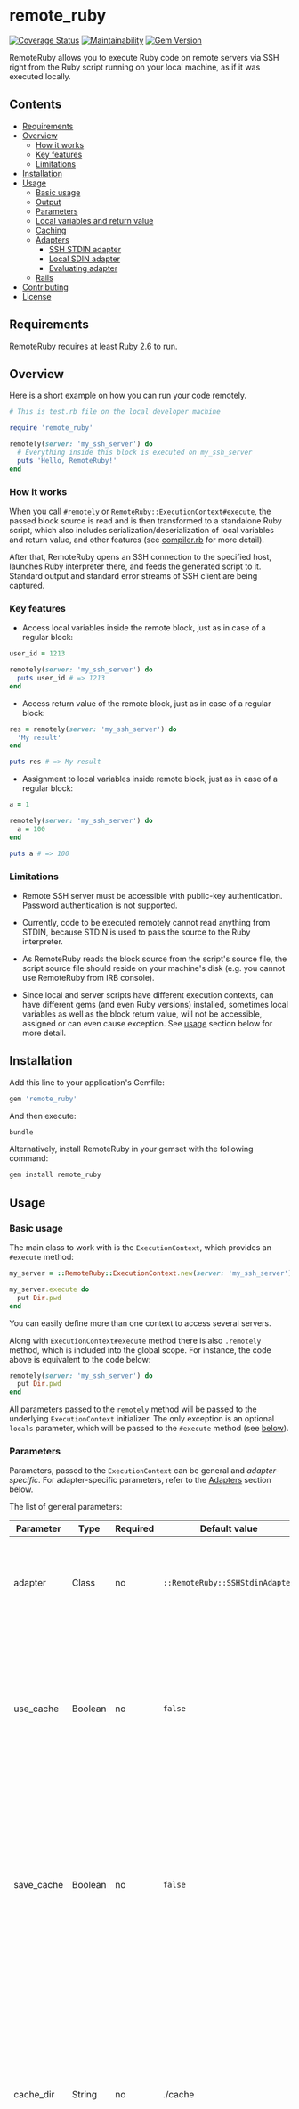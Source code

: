 # remote_ruby

[![Coverage Status](https://coveralls.io/repos/github/Nu-hin/remote_ruby/badge.svg?branch=master)](https://coveralls.io/github/Nu-hin/remote_ruby?branch=master)
[![Maintainability](https://api.codeclimate.com/v1/badges/e57430aa6f626aeca41d/maintainability)](https://codeclimate.com/github/Nu-hin/remote_ruby/maintainability)
[![Gem Version](https://badge.fury.io/rb/remote_ruby.svg)](https://badge.fury.io/rb/remote_ruby)

RemoteRuby allows you to execute Ruby code on remote servers via SSH right from the Ruby script running on your local machine, as if it was executed locally.

## Contents
* [Requirements](#requirements)
* [Overview](#overview)
	* [How it works](#how-it-works)
	* [Key features](#key-features)
	* [Limitations](#limitations)
* [Installation](#installation)
* [Usage](#usage)
	* [Basic usage](#basic-usage)
	* [Output](#output)
	* [Parameters](#parameters)
	* [Local variables and return value](#local-variables-and-return-value)
	* [Caching](#caching)
	* [Adapters](#adapters)
		* [SSH STDIN adapter](#ssh-stdin-adapter)
		* [Local SDIN adapter](#local-stdin-adapter)
		* [Evaluating adapter](#evaluating-adapter)
	* [Rails](#rails)
* [Contributing](#contributing)
* [License](#license)

## Requirements

RemoteRuby requires at least Ruby 2.6 to run.

## Overview

Here is a short example on how you can run your code remotely.

```ruby
# This is test.rb file on the local developer machine

require 'remote_ruby'

remotely(server: 'my_ssh_server') do
  # Everything inside this block is executed on my_ssh_server
  puts 'Hello, RemoteRuby!'
end
```

### How it works

When you call `#remotely` or `RemoteRuby::ExecutionContext#execute`, the passed block source is read and is then transformed to a standalone Ruby script, which also includes serialization/deserialization of local variables and return value, and other features (see [compiler.rb](lib/remote_ruby/compiler.rb) for more detail).

After that, RemoteRuby opens an SSH connection to the specified host, launches Ruby interpreter there, and feeds the generated script to it. Standard output and standard error streams of SSH client are being captured.

### Key features

* Access local variables inside the remote block, just as in case of a regular block:

```ruby
user_id = 1213

remotely(server: 'my_ssh_server') do
  puts user_id # => 1213
end

```

* Access return value of the remote block, just as in case of a regular block:
```ruby
res = remotely(server: 'my_ssh_server') do
  'My result'
end

puts res # => My result

```

* Assignment to local variables inside remote block, just as in case of a regular block:

```ruby
a = 1

remotely(server: 'my_ssh_server') do
  a = 100
end

puts a # => 100
```

### Limitations
*  Remote SSH server must be accessible with public-key authentication. Password authentication is not supported.

* Currently, code to be executed remotely cannot read anything from STDIN, because STDIN is used to pass the source to the Ruby interpreter.

* As RemoteRuby reads the block source from the script's source file, the script source file should reside on your machine's disk (e.g. you cannot use RemoteRuby from IRB console).
* Since local and server scripts have different execution contexts, can have different gems (and even Ruby versions) installed, sometimes local variables as well as the block return value, will not be accessible, assigned or can even cause exception. See [usage](#local-variables-and-return-value) section below for more detail.

## Installation

Add this line to your application's Gemfile:

```ruby
gem 'remote_ruby'
```

And then execute:
```bash
bundle
```

Alternatively, install RemoteRuby in your gemset with the following command:
```bash
gem install remote_ruby
```

## Usage

### Basic usage

The main class to work with is the `ExecutionContext`, which provides an `#execute` method:

```ruby
my_server = ::RemoteRuby::ExecutionContext.new(server: 'my_ssh_server')

my_server.execute do
  put Dir.pwd
end
```

You can easily define more than one context to access several servers.

Along with `ExecutionContext#execute` method there is also `.remotely` method, which is included into the global scope. For instance, the code above is equivalent to the code below:

```ruby
remotely(server: 'my_ssh_server') do
  put Dir.pwd
end
```

All parameters passed to the `remotely` method will be passed to the underlying `ExecutionContext` initializer. The only exception is an optional `locals` parameter, which will be passed to the `#execute` method (see [below](#local-variables-and-return-value)).

### Parameters

Parameters, passed to the `ExecutionContext` can be general and _adapter-specific_. For adapter-specific parameters, refer to the [Adapters](#adapters) section below.

The list of general parameters:

| Parameter | Type | Required | Default value | Description |
| --------- | ---- | ---------| ------------- | ----------- |
| adapter | Class | no | `::RemoteRuby::SSHStdinAdapter` | An adapter to use. Refer to the [Adapters](#adapters) section to learn about available adapters. |
| use_cache | Boolean | no | `false` | Specifies if the cache should be used for execution of the block (if the cache is available). Refer to the [Caching](#caching) section to find out more about caching. |
| save_cache | Boolean | no | `false` | Specifies if the result of the block execution (i.e. output and error streams) should be cached for the subsequent use. Refer to the [Caching](#caching) section to find out more about caching. |
| cache_dir | String | no | ./cache | Path to the directory on the local machine, where cache files should be saved. If the directory doesn't exist, RemoteRuby will try to create it. Refer to the [Caching](#caching) section to find out more about caching. |
| stdout | Stream open for writing | no | `$stdout` | Redirection stream for server standard output |
| stderr | Stream open for writing | no | `$stderr` | Redirection stream for server standard error output |

### Output

Standard output and standard error streams from the remote process are captured, and then, depending on your parameters are either forwarded to local STOUT/STDERR or to the specified streams. RemoteRuby will add a prefix to each line of server output to distinguish between local and server output. STDOUT prefix is displayed in green, STDERR prefix is red. If output is read from cache, then `[CACHE]` prefix will also be added. The prefix may also depend on the adapter used.

```ruby
  remotely(server: 'my_ssh_server', working_dir: '/home/john') do
    puts 'This is an output'
    warn 'This is a warning'
  end
```

```bash
my_ssh_server:/home/john> This is an output
my_ssh_server:/home/john> This is a warning
```

### Local variables and return value

When you call a remote block RemoteRuby will try to serialize all local variables from the calling context, and include them to the remote script.

If you do not want all local variables to be sent to the server, you can explicitly specify a set of local variables and their values.

```ruby
some_number = 3
name = 'Alice'

# Explicitly setting locals with .remotely method
remotely(locals: { name: 'John Doe' }, server: 'my_ssh_server') do
  # name is 'John Doe', not 'Alice'
  puts name # => John Doe
  # some_number is not defined
  puts some_number # undefined local variable or method `some_number'
end

# Explicitly setting locals with ExecutionContext#execute method
execution_context = ::RemoteRuby::ExecutionContext.new(server: 'my_ssh_server')

execution_context.execute(name: 'John Doe') do
  # name is 'John Doe', not 'Alice'
  puts name # => John Doe
  # some_number is not defined
  puts some_number # undefined local variable or method `some_number'
end
```

However, some objects cannot be serialized. In this case, RemoteRuby will print a warning, and the variable **will not be defined** inside the remote block.

```ruby
# We cannot serialize a file stream
file = File.open('some_file.txt', 'rb')

remotely(server: 'my_ssh_server') do
  puts file.read # undefined local variable or method `file'
end
```

Moreover, if such variables are assigned to in the remote block, their value **will not change** in the calling scope:

```ruby
file = File.open('some_file.txt', 'rb')

remotely(server: 'my_ssh_server') do
  file = 3 # No exception here, as we are assigning
end

# Old value is retained
puts file == 3 # false
```

If the variable can be serialized, but the remote server context lacks the knowledge on how to deserialize it, the variable will be defined inside the remote block, but its value will be `nil`:

```ruby
# Something, which is not present on the remote server
special_thing = SomeSpecialGem::SpecialThing.new

remotely(server: 'my_ssh_server') do
  # special_thing is defined, but its value is nil
  puts special_thing.nil? # => true

  # but we can still reassign it:
  special_thing = 3
end

puts special_thing == 3 # => true
```

If RemoteRuby cannot deserialize variable on server side, it will print a warning to server's STDERR stream.

If remote block returns a value which cannot be deserialized on the client side, or if it assigns such a value to the local variable, the exception on the client side will be always raised:

```ruby
# Unsupportable return value example

remotely(server: 'my_ssh_server') do
  # this is not present in the client context
  server_specific_var = ServerSpecificClass.new
end

# RemoteRuby::Unmarshaler::UnmarshalError
```

```ruby
# Unsupportable local value example

my_local = nil

remotely(server: 'my_ssh_server') do
  # this is not present in the client context
  my_local = ServerSpecificClass.new
  nil
end

# RemoteRuby::Unmarshaler::UnmarshalError
```

To avoid these situations, do not assign/return values unsupported on the client side, or, if you don't need any return value, add `nil` at the end of your block:

```ruby
# No exception

remotely(server: 'my_ssh_server') do
  # this is not present in the client context
  server_specific_var = ServerSpecificClass.new
  nil
end
```


### Caching

RemoteRuby allows you to save the result of previous block excutions in the local cache on the client machine to save you time on subsequent script runs. To enable saving of the cache, set `save_cache: true` parameter. To turn reading from cache on, use `use_cache: true` parameter.

```ruby
# Caching example
# First time this script will take 60 seconds to run,
# but on subsequent runs it will return the result immidiately

require 'remote_ruby'

res = remotely(server: 'my_ssh_server', save_cache: true, use_cache: true) do
  60.times do
    puts 'One second has passed'
    STDOUT.flush
    sleep 1
  end

  'Some result'
end

puts res # => Some result
```

You can specify where to put your cache files explicitly, by passing `cache_dir` parameter which is the "cache" directory inside your current working directory by default.

RemoteRuby calculates the cache file to use, based on the code you pass to the remote block, as well as on ExecutionContext 'contextual' parameters (e. g. server or working directory) and serialized local variables. Therefore, if you change anything in your remote block, local variables (passed to the block), or in any of the 'contextual' parameters, RemoteRuby will use different cache file. However, if you revert all your changes back, the old file will be used again.

**IMPORTANT**: RemoteRuby does not know when to clear the cache. Therefore, it is up to you to take care of cleaning the cache when you no longer need it. This is especially important if your output can contain sensitive data.

### Adapters

RemoteRuby can use different adapters to execute remote Ruby code. To specify an adapter you want to use, pass an `:adapter` argument to the initializer of `ExecutionContext` or to the `remotely` method.

#### SSH STDIN adapter

This adapter uses SSH console client to connect to the remote machine, launches Ruby interpreter there, and feeds the script to the interpreter via STDIN. This is the main and the **default** adapter. It assumes that the SSH client is installed on the client machine, and that the access to the remote host is possible with public-key authenitcation. Password authentication is not supported. To use this adapter, pass `adapter: ::RemoteRuby::SSHStdinAdapter` parameter to the `ExecutionContext` initializer, or do not specify adapter at all.

##### Parameters

| Parameter | Type | Required | Default value | Description |
| --------- | ---- | ---------| ------------- | ----------- |
| server | String | yes | - | Name of the SSH server to connect to |
| working_dir | String | no | ~ | Path to the directory on the remote server where the script should be executed |
| user | String | no | - | User on the remote host to connect as |
| key_file| String | no | - | Path to the private SSH key |


#### Local STDIN adapter

This adapter changes to the specified directory on the **local** machine, launches Ruby interpreter there, and feeds the script to the interpreter via STDIN. Therefore everything will be executed on the local machine, but in a child process. This adapter can be used for testing, or it can be useful if you want to execute some code in context of several code bases you have on the local machine. To use this adapter, pass `adapter: ::RemoteRuby::LocalStdinAdapter` parameter to the `ExecutionContext` initializer.


| Parameter | Type | Required | Default value | Description |
| --------- | ---- | ---------| ------------- | ----------- |
| working_dir | String | no | . | Path to the directory on the local machine where the script should be executed |


#### Evaluating adapter

This adapter executes Ruby code in the same process, by running it in an isolated scope. It can optionally change to a specified directory before execution (and change back after completion). There is also an option to run this asynchronously; if enabled, the code will run on a separate thread to mimic SSH connection to a remote machine. Please note, that async feature is experimental, and probably will not work on all platforms. This adapter is intended for testing, and it shows better performance than `LocalStdinAdapter`. To use this adapter, pass `adapter: ::RemoteRuby::EvalAdapter` parameter to the `ExecutionContext` initializer.

| Parameter | Type | Required | Default value | Description |
| --------- | ---- | ---------| ------------- | ----------- |
| working_dir | String | no | . | Path to the directory on the local machine where the script should be executed |
| async | Boolean | no | false | Enables or disables asynchronous mode of the adapter |


### Rails
RemoteRuby can load Rails environment for you, if you want to execute a script in a Rails context. To do this, simply add `rails` parameter to your call:

```ruby
# Rails integration example

require 'remote_ruby'

remote_service = ::RemoteRuby::ExecutionContext.new(
  server: 'rails-server',
  working_dir: '/var/www/rails_app/www/current',
  # This specifies ENV['RAILS_ENV'] and can be changed
  rails: { environment: :production }
 )

user_email = 'john_doe@mydomain.com'

phone = remote_service.execute do
  user = User.find_by(email: user_email)
  user.try(:phone)
end

puts phone
```


## Contributing

Bug reports and pull requests are welcome on GitHub at https://github.com/nu-hin/remote_ruby.

## License

The gem is available as open source under the terms of the [MIT License](http://opensource.org/licenses/MIT).
